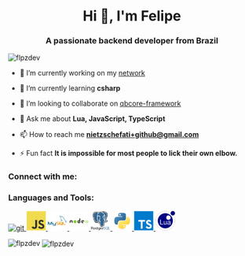 <h1 align="center">Hi 👋, I'm Felipe</h1>
<h3 align="center">A passionate backend developer from Brazil</h3>

<p align="left"> <img src="https://komarev.com/ghpvc/?username=flpzdev&label=Profile%20views&color=0e75b6&style=flat" alt="flpzdev" /> </p>

- 🔭 I’m currently working on my [network](https://github.com/flpzdev/Faraday-Network)

- 🌱 I’m currently learning **csharp**

- 👯 I’m looking to collaborate on [qbcore-framework](https://github.com/qbcore-framework)

- 💬 Ask me about **Lua, JavaScript, TypeScript**

- 📫 How to reach me **nietzschefati+github@gmail.com**

- ⚡ Fun fact **It is impossible for most people to lick their own elbow.**

<h3 align="left">Connect with me:</h3>
<p align="left">
</p>

<h3 align="left">Languages and Tools:</h3>
<p align="left"> <a href="https://git-scm.com/" target="_blank" rel="noreferrer"> <img src="https://www.vectorlogo.zone/logos/git-scm/git-scm-icon.svg" alt="git" width="40" height="40"/> </a> <a href="https://developer.mozilla.org/en-US/docs/Web/JavaScript" target="_blank" rel="noreferrer"> <img src="https://raw.githubusercontent.com/devicons/devicon/master/icons/javascript/javascript-original.svg" alt="javascript" width="40" height="40"/> </a> <a href="https://www.mysql.com/" target="_blank" rel="noreferrer"> <img src="https://raw.githubusercontent.com/devicons/devicon/master/icons/mysql/mysql-original-wordmark.svg" alt="mysql" width="40" height="40"/> </a> <a href="https://nodejs.org" target="_blank" rel="noreferrer"> <img src="https://raw.githubusercontent.com/devicons/devicon/master/icons/nodejs/nodejs-original-wordmark.svg" alt="nodejs" width="40" height="40"/> </a> <a href="https://www.postgresql.org" target="_blank" rel="noreferrer"> <img src="https://raw.githubusercontent.com/devicons/devicon/master/icons/postgresql/postgresql-original-wordmark.svg" alt="postgresql" width="40" height="40"/> </a> <a href="https://www.python.org" target="_blank" rel="noreferrer"> <img src="https://raw.githubusercontent.com/devicons/devicon/master/icons/python/python-original.svg" alt="python" width="40" height="40"/> </a> <a href="https://www.typescriptlang.org/" target="_blank" rel="noreferrer"> <img src="https://raw.githubusercontent.com/devicons/devicon/master/icons/typescript/typescript-original.svg" alt="typescript" width="40" height="40"/> </a> <a href="https://www.lua.org/" target="_blank"> <img src="https://raw.githubusercontent.com/devicons/devicon/master/icons/lua/lua-original-wordmark.svg" alt="linux" width="40" height="40"/> </a> </p>

<p><img align="left" src="https://github-readme-stats.vercel.app/api/top-langs?username=flpzdev&show_icons=true&locale=en&layout=compact" alt="flpzdev" /></p>

<p>&nbsp;<img align="center" src="https://github-readme-stats.vercel.app/api?username=flpzdev&show_icons=true&locale=en" alt="flpzdev" /></p>

